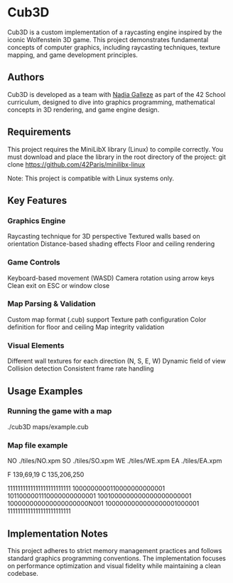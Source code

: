 # Cub3D

Cub3D is a custom implementation of a raycasting engine inspired by the iconic Wolfenstein 3D game. This project demonstrates fundamental concepts of computer graphics, including raycasting techniques, texture mapping, and game development principles.

## Authors
Cub3D is developed as a team with [Nadia Galleze](https://github.com/Nadzg) as part of the 42 School curriculum, designed to dive into graphics programming, mathematical concepts in 3D rendering, and game engine design.

## Requirements
This project requires the MiniLibX library (Linux) to compile correctly. You must download and place the library in the root directory of the project:
git clone https://github.com/42Paris/minilibx-linux

Note: This project is compatible with Linux systems only.

## Key Features

### Graphics Engine

Raycasting technique for 3D perspective
Textured walls based on orientation
Distance-based shading effects
Floor and ceiling rendering

### Game Controls

Keyboard-based movement (WASD)
Camera rotation using arrow keys
Clean exit on ESC or window close

### Map Parsing & Validation

Custom map format (.cub) support
Texture path configuration
Color definition for floor and ceiling
Map integrity validation

### Visual Elements

Different wall textures for each direction (N, S, E, W)
Dynamic field of view
Collision detection
Consistent frame rate handling

## Usage Examples

### Running the game with a map
./cub3D maps/example.cub

### Map file example

NO ./tiles/NO.xpm
SO ./tiles/SO.xpm
WE ./tiles/WE.xpm
EA ./tiles/EA.xpm

F 139,69,19
C 135,206,250

1111111111111111111111111
1000000000110000000000001
1011000001110000000000001
1001000000000000000000001
100000000000000000000N001
1000000000000000001000001
1111111111111111111111111

## Implementation Notes
This project adheres to strict memory management practices and follows standard graphics programming conventions. The implementation focuses on performance optimization and visual fidelity while maintaining a clean codebase.
